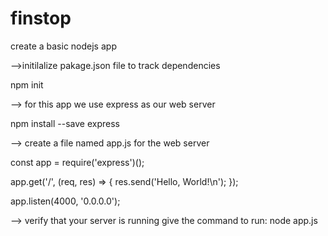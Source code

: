 # finstop

create a basic nodejs app

-->initilalize pakage.json file to track dependencies

npm init

--> for this app we use express as our web server

npm install --save express

--> create a file named app.js for the web server

const app = require('express')();

app.get('/', (req, res) => {
res.send('Hello, World!\n');
});

app.listen(4000, '0.0.0.0');

--> verify that your server is running give the command to run:
node app.js
